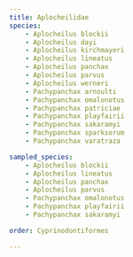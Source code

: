 ```yaml
---
title: Aplocheilidae
species:
    - Aplocheilus blockii
    - Aplocheilus dayi
    - Aplocheilus kirchmayeri
    - Aplocheilus lineatus
    - Aplocheilus panchax
    - Aplocheilus parvus
    - Aplocheilus werneri
    - Pachypanchax arnoulti
    - Pachypanchax omalonotus
    - Pachypanchax patriciae
    - Pachypanchax playfairii
    - Pachypanchax sakaramyi
    - Pachypanchax sparksorum
    - Pachypanchax varatraza

sampled_species:
    - Aplocheilus blockii
    - Aplocheilus lineatus
    - Aplocheilus panchax
    - Aplocheilus parvus
    - Pachypanchax omalonotus
    - Pachypanchax playfairii
    - Pachypanchax sakaramyi

order: Cyprinodontiformes

---
```

